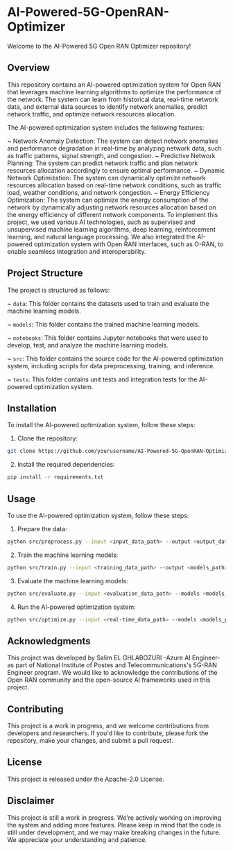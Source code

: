 # AI-Powered-5G-OpenRAN-Optimizer
Welcome to the AI-Powered 5G Open RAN Optimizer repository! 

## Overview
This repository contains an AI-powered optimization system for Open RAN that leverages machine learning algorithms to optimize the performance of the network. The system can learn from historical data, real-time network data, and external data sources to identify network anomalies, predict network traffic, and optimize network resources allocation.

The AI-powered optimization system includes the following features:

~ Network Anomaly Detection: The system can detect network anomalies and performance degradation in real-time by analyzing network data, such as traffic patterns, signal strength, and congestion.
~ Predictive Network Planning: The system can predict network traffic and plan network resources allocation accordingly to ensure optimal performance.
~ Dynamic Network Optimization: The system can dynamically optimize network resources allocation based on real-time network conditions, such as traffic load, weather conditions, and network congestion.
~ Energy Efficiency Optimization: The system can optimize the energy consumption of the network by dynamically adjusting network resources allocation based on the energy efficiency of different network components.
To implement this project, we used various AI technologies, such as supervised and unsupervised machine learning algorithms, deep learning, reinforcement learning, and natural language processing. We also integrated the AI-powered optimization system with Open RAN interfaces, such as O-RAN, to enable seamless integration and interoperability.

## Project Structure
The project is structured as follows:

~ `data`: This folder contains the datasets used to train and evaluate the machine learning models.

~ `models`: This folder contains the trained machine learning models.

~ `notebooks`: This folder contains Jupyter notebooks that were used to develop, test, and analyze the machine learning models.

~ `src`: This folder contains the source code for the AI-powered optimization system, including scripts for data preprocessing, training, and inference.

~ `tests`: This folder contains unit tests and integration tests for the AI-powered optimization system.

## Installation
To install the AI-powered optimization system, follow these steps:

1. Clone the repository:
```bash 
git clone https://github.com/yourusername/AI-Powered-5G-OpenRAN-Optimizer.git
```
2. Install the required dependencies:
```bash
pip install -r requirements.txt
```

## Usage
To use the AI-powered optimization system, follow these steps:

1. Prepare the data:
```bash 
python src/preprocess.py --input <input_data_path> --output <output_data_path>
```
2. Train the machine learning models:
```bash
python src/train.py --input <training_data_path> --output <models_path>
```
3. Evaluate the machine learning models:
```bash 
python src/evaluate.py --input <evaluation_data_path> --models <models_path>
```
4. Run the AI-powered optimization system:
```bash
python src/optimize.py --input <real-time_data_path> --models <models_path> --output <optimized_data_path>
```
## Acknowledgments
This project was developed by Salim EL GHLABOZURI -Azure AI Engineer- as part of National Institute of Postes and Telecommunications's 5G-RAN Engineer program. We would like to acknowledge the contributions of the Open RAN community and the open-source AI frameworks used in this project.

## Contributing
This project is a work in progress, and we welcome contributions from developers and researchers. If you'd like to contribute, please fork the repository, make your changes, and submit a pull request.

## License
This project is released under the Apache-2.0 License.

## Disclaimer
This project is still a work in progress. We're actively working on improving the system and adding more features. Please keep in mind that the code is still under development, and we may make breaking changes in the future. We appreciate your understanding and patience.
